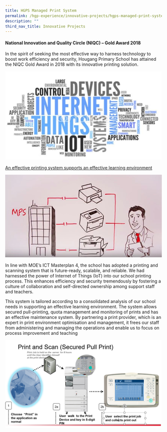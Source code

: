 ```yaml
---
title: HGPS Managed Print System
permalink: /hgp-experience/innovative-projects/hgps-managed-print-system/
description: ""
third_nav_title: Innovative Projects
---
```

<h4><strong>National Innovation and Quality Circle (NIQC) &ndash; Gold Award 2018</strong></h4>
<p>In the spirit of&nbsp;seeking the most effective way to harness technology to boost work efficiency and security, Hougang Primary School has attained the NIQC Gold Award in 2018 with its innovative printing solution.</p>
<img src="/images/mps1.jpg">
<p><u>An effective printing system supports an effective learning environment</u></p>
<img src="/images/mps2.jpg">
<p>In line with MOE&rsquo;s ICT Masterplan 4, the school has adopted a printing and scanning system that is future-ready, scalable, and reliable.&nbsp;We had harnessed the power of Internet of Things (IoT) into our school printing process.&nbsp;This enhances efficiency and security tremendously by fostering a culture of collaboration and self-directed ownership among support staff and teachers.&nbsp;</p>
<p>This system is tailored according to a consolidated analysis of our school needs in supporting an effective learning environment. The system allows secured pull-printing, quota management and monitoring of prints and has an effective maintenance system. By partnering a print provider, which is an expert in print environment optimisation and management, it frees our staff from administering and managing the operations and enable us to focus on process improvement and teaching</p>
<img src="/images/mps3.png">